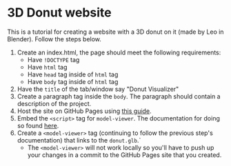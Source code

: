 # 3D Donut website

This is a tutorial for creating a website with a 3D donut on it (made by Leo in Blender). Follow the steps below.

1. Create an index.html, the page should meet the following requirements:
   - Have `!DOCTYPE` tag
   - Have `html` tag
   - Have `head` tag inside of `html` tag
   - Have `body` tag inside of `html` tag
2. Have the `title` of the tab/window say "Donut Visualizer"
3. Create a `p`aragraph tag inside the `body`. The paragraph should contain a description of the project.
4. Host the site on GitHub Pages using [this guide](https://docs.github.com/en/pages/quickstart).
5. Embed the `<script>` tag for `model-viewer`. The documentation for doing so found [here](https://modelviewer.dev/).
6. Create a `<model-viewer>` tag (continuing to follow the previous step's documentation) that links to the `donut.glb`.`
   - The `<model-viewer>` will not work locally so you'll have to push up your changes in a commit to the GitHub Pages site that you created.
